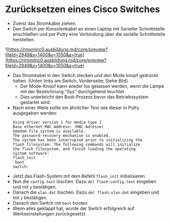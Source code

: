 # Zurücksetzen eines Cisco Switches
* Zuerst das Stromkabel ziehen.
* Den Switch per Konsolenkabel an einen Laptop mit Serieller Schnittstelle anschließen und per Putty eine Verbindung über die serielle Schnittstelle herstellen.

![https://rmvmlnc0.ausbildung.md/core/preview?fileId=2949&x=1400&y=1050&a=true](https://rmvmlnc0.ausbildung.md/core/preview?fileId=2949&x=1400&y=1050&a=true)
* Das Stromkabel in den Switch stecken und den Mode knopf gedrückt halten. (Unten links am Switch, Vorderseite; Siehe Bild)
  * Der Mode-Knopf kann wieder los gelassen werden, wenn die Lampe mit der Bezeichnung "Sys" durchgehend leuchtet.
  * Dies unterbricht den Boot-Prozess bevor das Betriebssystem gestartet wird.
* Nach einer Weile sollte ein ähnlicher Text wie dieser in Putty ausgegeben werden:
  ```
  Using driver version 1 for media type 1
  Base ethernet MAC Address: (MAC-Adresse)
  Xmodem file system is available.
  The password-recovery mechanism is enabled.
  The system has been interrupted prior to initializing the
  flash filesystem. The following commands will initialize
  the flash filesystem, and finish loading the operating
  system software:
  flash_init
   boot
  switch:
  ```
* Jetzt das Flash-System mit dem Befehl `flash_init` initialisieren.
* Nun die `config.text` löschen. Dazu `del flash:config.text` eingeben und mit `y` bestätigen.
* Danach die `vlan.dat` löschen. Dazu `del flash:vlan.dat` eingeben und mit `y` bestätigen.
* Danach den Switch mit `boot` booten.
* Wenn alles geklappt hat, wurde der Switch erfolgreich auf Werkseinstellungen zurückgesetzt.